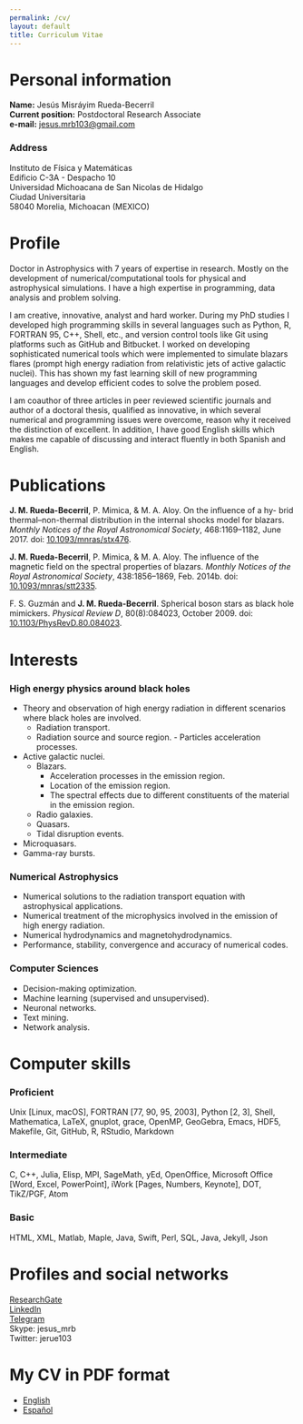 ```yaml
---
permalink: /cv/
layout: default
title: Curriculum Vitae
---
```



# Personal information

**Name:** Jesús Misráyim Rueda-Becerril  
**Current position:** Postdoctoral Research Associate  
**e-mail:** <jesus.mrb103@gmail.com>

### Address

Instituto de Física y Matemáticas  
Edificio C-3A - Despacho 10  
Universidad Michoacana de San Nicolas de Hidalgo  
Ciudad Universitaria  
58040 Morelia, Michoacan (MEXICO)


# Profile

Doctor in Astrophysics with 7 years of expertise in research. Mostly on the development of numerical/computational tools for physical and astrophysical simulations. I have a high expertise in programming, data analysis and problem solving.

I am creative, innovative, analyst and hard worker. During my PhD studies I developed high programming skills in several languages such as Python, R, FORTRAN 95, C++, Shell, etc., and version control tools like Git using platforms such as GitHub and Bitbucket. I worked on developing sophisticated numerical tools which were implemented to simulate blazars flares (prompt high energy radiation from relativistic jets of active galactic nuclei). This has shown my fast learning skill of new programming languages and develop efficient codes to solve the problem posed.

I am coauthor of three articles in peer reviewed scientific journals and author of a doctoral thesis, qualified as innovative, in which several numerical and programming issues were overcome, reason why it received the distinction of excellent. In addition, I have good English skills which makes me capable of discussing and interact fluently in both Spanish and English.

<!-- I want to apply my mathematical knowledge, programming skills and data analysis experience to machine learning, data mining, decision making and modeling. -->


# Publications

**J. M. Rueda-Becerril**, P. Mimica, & M. A. Aloy. On the influence of a hy- brid thermal–non-thermal distribution in the internal shocks model for blazars. *Monthly Notices of the Royal Astronomical Society*, 468:1169–1182, June 2017. doi: [10.1093/mnras/stx476](https://doi.org/10.1093/mnras/stx476).

**J. M. Rueda-Becerril**, P. Mimica, & M. A. Aloy. The influence of the magnetic field on the spectral properties of blazars. *Monthly Notices of the Royal Astronomical Society*, 438:1856–1869, Feb. 2014b. doi: [10.1093/mnras/stt2335](https://doi.org/10.1093/mnras/stt2335).

F. S. Guzmán and **J. M. Rueda-Becerril**. Spherical boson stars as black hole mimickers. *Physical Review D*, 80(8):084023, October 2009. doi: [10.1103/PhysRevD.80.084023](https://doi.org/10.1103/physrevd.80.084023).


# Interests

### High energy physics around black holes

* Theory and observation of high energy radiation in different scenarios where black holes are involved.
  * Radiation transport.
  * Radiation source and source region. - Particles acceleration processes.
* Active galactic nuclei.
  * Blazars.
    * Acceleration processes in the emission region.
    * Location of the emission region.
    * The spectral effects due to different constituents of the material in the emission region.
  * Radio galaxies.
  * Quasars.
  * Tidal disruption events.
* Microquasars.
* Gamma-ray bursts.

### Numerical Astrophysics
* Numerical solutions to the radiation transport equation with astrophysical applications.
* Numerical treatment of the microphysics involved in the emission of high energy radiation.
* Numerical hydrodynamics and magnetohydrodynamics.
* Performance, stability, convergence and accuracy of numerical codes.

### Computer Sciences
* Decision-making optimization.
* Machine learning (supervised and unsupervised).
* Neuronal networks.
* Text mining.
* Network analysis.


# Computer skills

### Proficient
Unix [Linux, macOS], FORTRAN [77, 90, 95, 2003], Python [2, 3], Shell, Mathematica, LaTeX, gnuplot, grace, OpenMP, GeoGebra, Emacs, HDF5, Makefile, Git, GitHub, R, RStudio, Markdown

### Intermediate
C, C++, Julia, Elisp, MPI, SageMath, yEd, OpenOffice, Microsoft Office [Word, Excel, PowerPoint], iWork [Pages, Numbers, Keynote], DOT, TikZ/PGF, Atom

### Basic
HTML, XML, Matlab, Maple, Java, Swift, Perl, SQL, Java, Jekyll, Json


# Profiles and social networks

[ResearchGate](https://www.researchgate.net/profile/Jesus_Rueda-Becerril)  
[LinkedIn](https://www.linkedin.com/in/jeruebe)  
[Telegram](http://t.me/jerube)  
Skype: jesus_mrb  
Twitter: jerue103

# My CV in PDF format
 * [English](https://github.com/altjerue/jmrb_cv/raw/master/JesusMRB_eng.pdf)
 * [Español](/404.html)
